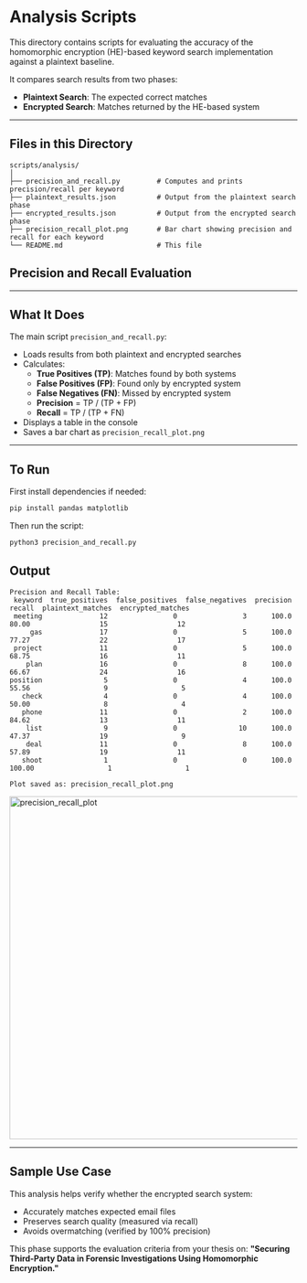 # Analysis Scripts 

This directory contains scripts for evaluating the accuracy of the homomorphic encryption (HE)-based keyword search implementation against a plaintext baseline.

It compares search results from two phases:
- **Plaintext Search**: The expected correct matches
- **Encrypted Search**: Matches returned by the HE-based system

---

## Files in this Directory

```
scripts/analysis/
│
├── precision_and_recall.py         # Computes and prints precision/recall per keyword
├── plaintext_results.json          # Output from the plaintext search phase
├── encrypted_results.json          # Output from the encrypted search phase
├── precision_recall_plot.png       # Bar chart showing precision and recall for each keyword
└── README.md                       # This file
```

## Precision and Recall Evaluation


---

## What It Does

The main script `precision_and_recall.py`:
- Loads results from both plaintext and encrypted searches
- Calculates:
  - **True Positives (TP)**: Matches found by both systems
  - **False Positives (FP)**: Found only by encrypted system
  - **False Negatives (FN)**: Missed by encrypted system
  - **Precision** = TP / (TP + FP)
  - **Recall** = TP / (TP + FN)
- Displays a table in the console
- Saves a bar chart as `precision_recall_plot.png`

---

## To Run

First install dependencies if needed:

```bash
pip install pandas matplotlib
```

Then run the script:

```bash
python3 precision_and_recall.py
```

## Output

```
Precision and Recall Table:
 keyword  true_positives  false_positives  false_negatives  precision  recall  plaintext_matches  encrypted_matches
 meeting              12                0                3      100.0   80.00                 15                 12
     gas              17                0                5      100.0   77.27                 22                 17
 project              11                0                5      100.0   68.75                 16                 11
    plan              16                0                8      100.0   66.67                 24                 16
position               5                0                4      100.0   55.56                  9                  5
   check               4                0                4      100.0   50.00                  8                  4
   phone              11                0                2      100.0   84.62                 13                 11
    list               9                0               10      100.0   47.37                 19                  9
    deal              11                0                8      100.0   57.89                 19                 11
   shoot               1                0                0      100.0  100.00                  1                  1

Plot saved as: precision_recall_plot.png

```
<img width="1200" height="600" alt="precision_recall_plot" src="https://github.com/user-attachments/assets/f5aa0637-c5ae-4d22-bdff-168e15c6b60c" />


---

## Sample Use Case

This analysis helps verify whether the encrypted search system:
- Accurately matches expected email files
- Preserves search quality (measured via recall)
- Avoids overmatching (verified by 100% precision)

This phase supports the evaluation criteria from your thesis on:
**"Securing Third-Party Data in Forensic Investigations Using Homomorphic Encryption."**
